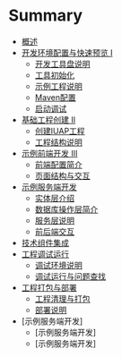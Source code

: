 # Summary

* [概述](README.md)
* [开发环境配置与快速预览 I](part1/README.md)
   * [开发工具盘说明](part1/writing.md)
   * [工具初始化](part1/gitbook.md)
   * [示例工程说明](part1/shiligongchengmd.md)
   * [Maven配置](part1/mavenpei_zhi.md)
   * [启动调试](part1/qi_dong_diao_shi.md)
* [基础工程创建 II](part2/README.md)
   * [创建IUAP工程](part2/chuang_jian_iuap_gong_cheng.md)
   * [工程结构说明](part2/gong_cheng_jie_gou_shuo_ming.md)
* [示例前端开发 III](part3/shi_li_qian_duan_kai_fa_iii.md)
   * [前端配置简介](part3/qian_duan_pei_zhi_jian_jie.md)
   * [页面结构与交互](part3/ye_mian_jie_gou_yu_jiao_hu.md)
* [示例服务端开发](part4/shi_li_fu_wu_duan_kai_fa.md)
   * [实体层介绍](part4/shi_ti_ceng_jie_shao.md)
   * [数据库操作层简介](part4/shu_ju_ku_cao_zuo_ceng_jian_jie.md)
   * [服务层说明](part4/fu_wu_ceng_shuo_ming.md)
   * [前后端交互](part4/qian_hou_duan_jiao_hu.md)
* [技术组件集成](part5/ji_zhu_zu_jian_ji_cheng.md)
* [工程调试运行](part6/README.md)
   * [调试环境说明](part6/diao_shi_huan_jing_shuo_ming.md)
   * [调试运行与问题查找](part6/diao_shi_yun_xing_yu_wen_ti_cha_zhao.md)
* [工程打包与部署](part7/README.md)
   * [工程清理与打包](part7/gong_cheng_qing_li_yu_da_bao.md)
   * [部署说明](part7/bu_shu_shuo_ming.md)
* [示例服务端开发]
   * [示例服务端开发]
   * [示例服务端开发]


